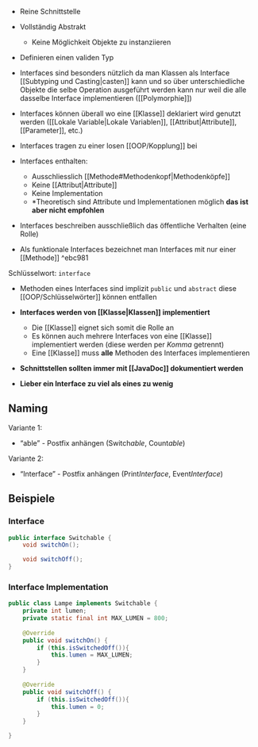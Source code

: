 - Reine Schnittstelle
- Vollständig Abstrakt 
	- Keine Möglichkeit Objekte zu instanziieren 
- Definieren einen validen Typ
- Interfaces sind besonders nützlich da man Klassen als Interface [[Subtyping und Casting|casten]] kann und so über unterschiedliche Objekte die selbe Operation ausgeführt werden kann nur weil die alle dasselbe Interface implementieren ([[Polymorphie]])
- Interfaces können überall wo eine [[Klasse]] deklariert wird genutzt werden ([[Lokale Variable|Lokale Variablen]], [[Attribut|Attribute]], [[Parameter]], etc.)
- Interfaces tragen zu einer losen [[OOP/Kopplung]] bei
	
- Interfaces enthalten:
	- Ausschliesslich [[Methode#Methodenkopf|Methodenköpfe]]
	- Keine [[Attribut|Attribute]] 
	- Keine Implementation
	- *Theoretisch sind Attribute und Implementationen möglich **das ist aber nicht empfohlen**

- Interfaces beschreiben ausschließlich das öffentliche Verhalten (eine Rolle)
- Als funktionale Interfaces bezeichnet man Interfaces mit nur einer [[Methode]] ^ebc981

Schlüsselwort: `interface`
- Methoden eines Interfaces sind implizit `public` und `abstract` diese [[OOP/Schlüsselwörter]] können entfallen

- **Interfaces werden von [[Klasse|Klassen]] implementiert**
	- Die [[Klasse]] eignet sich somit die Rolle an
	- Es können auch mehrere Interfaces von eine [[Klasse]] implementiert werden (diese werden per *Komma* getrennt)
	- Eine [[Klasse]] muss **alle** Methoden des Interfaces implementieren
	
- **Schnittstellen sollten immer mit [[JavaDoc]] dokumentiert werden**
- **Lieber ein Interface zu viel als eines zu wenig**

## Naming
Variante 1: 
- “able” - Postfix anhängen (Switch*able*, Count*able*)

Variante 2: 
- “Interface” - Postfix anhängen (Print*Interface*, Event*Interface*)
## Beispiele
### Interface
```java
public interface Switchable {
	void switchOn();

	void switchOff();
}
```

### Interface Implementation
```java
public class Lampe implements Switchable {
	private int lumen; 
	private static final int MAX_LUMEN = 800;
	
	@Override 
	public void switchOn() {
		if (this.isSwitchedOff()){
			this.lumen = MAX_LUMEN;
		}
	}
	
	@Override 
	public void switchOff() {
		if (this.isSwitchedOff()){
			this.lumen = 0;
		}
	}

}
```